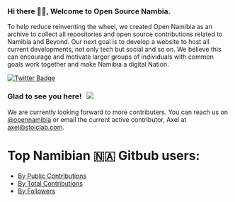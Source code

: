 ### Hi there 👋🏾, Welcome to Open Source Nambia. 

To help reduce reinventing the wheel, we created Open Namibia as an archive to collect all repositories and open source contributions related to Namibia and Beyond. Our next goal is to develop a website to host all current developments, not only tech but social and so on. We believe this can encourage and motivate larger groups of individuals with common goals work together and make Namibia a digital Nation. 

[![Twitter Badge](https://img.shields.io/badge/-Twitter-00acee?style=flat-square&logo=Twitter&logoColor=white)](https://twitter.com/opennamibia)

### Glad to see you here! &nbsp; ![](https://visitor-badge.glitch.me/badge?page_id=opennamibia.opennamibia)

We are currently looking forward to more contributers. You can reach us on [@opennamibia](https://twitter.com/opennamibia) or email the current active contributor, Axel at axel@stoiclab.com.

# Top Namibian 🇳🇦 Gitbub users:

- [By Public Contributions](https://github.com/gayanvoice/top-github-users/blob/main/markdown/public_contributions/namibia.md)
- [By Total Contributions](https://github.com/gayanvoice/top-github-users/blob/main/markdown/total_contributions/namibia.md)
- [By Followers](https://github.com/gayanvoice/top-github-users/blob/main/markdown/followers/namibia.md)
